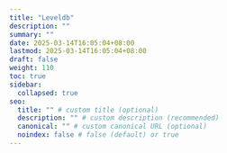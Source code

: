 ```yaml
---
title: "Leveldb"
description: ""
summary: ""
date: 2025-03-14T16:05:04+08:00
lastmod: 2025-03-14T16:05:04+08:00
draft: false
weight: 110
toc: true
sidebar:
  collapsed: true
seo:
  title: "" # custom title (optional)
  description: "" # custom description (recommended)
  canonical: "" # custom canonical URL (optional)
  noindex: false # false (default) or true
---
```

